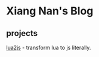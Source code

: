 # Xiang Nan's Blog
## projects
[lua2js](https://xiangnanscu.github.io/lua2js/) - transform lua to js literally. 
